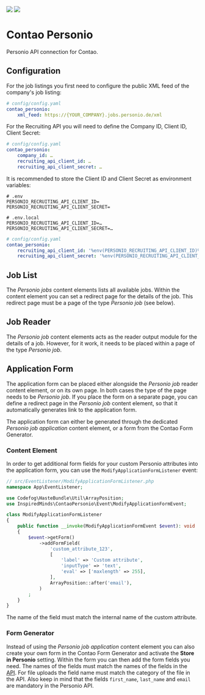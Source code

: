 [![](https://img.shields.io/packagist/v/inspiredminds/contao-personio.svg)](https://packagist.org/packages/inspiredminds/contao-personio)
[![](https://img.shields.io/packagist/dt/inspiredminds/contao-personio.svg)](https://packagist.org/packages/inspiredminds/contao-personio)

Contao Personio
===============

Personio API connection for Contao.

## Configuration

For the job listings you first need to configure the public XML feed of the company's job listing:

```yaml
# config/config.yaml
contao_personio:
    xml_feed: https://{YOUR_COMPANY}.jobs.personio.de/xml
```

For the Recruiting API you will need to define the Company ID, Client ID, Client Secret:

```yaml
# config/config.yaml
contao_personio:
    company_id: …
    recruiting_api_client_id: …
    recruiting_api_client_secret: …
```

It is recommended to store the Client ID and Client Secret as environment variables:

```
# .env
PERSONIO_RECRUITING_API_CLIENT_ID=
PERSONIO_RECRUITING_API_CLIENT_SECRET=
```

```
# .env.local
PERSONIO_RECRUITING_API_CLIENT_ID=…
PERSONIO_RECRUITING_API_CLIENT_SECRET=…
```

```yaml
# config/config.yaml
contao_personio:
    recruiting_api_client_id: '%env(PERSONIO_RECRUITING_API_CLIENT_ID)%'
    recruiting_api_client_secret: '%env(PERSONIO_RECRUITING_API_CLIENT_SECRET)%'
```

## Job List

The _Personio jobs_ content elements lists all available jobs. Within the content element you can set a redirect page
for the details of the job. This redirect page must be a page of the type _Personio job_ (see below).

## Job Reader

The _Personio job_ content elements acts as the reader output module for the details of a job. However, for it work, it
needs to be placed within a page of the type _Personio job_.

## Application Form

The application form can be placed either alongside the _Personio job_ reader content element, or on its own page. In
both cases the type of the page needs to be _Personio job_. If you place the form on a separate page, you can define
a redirect page in the _Personio job_ content element, so that it automatically generates link to the application form.

The application form can either be generated through the dedicated _Personio job application_ content element, or a form
from the Contao Form Generator.

### Content Element

In order to get additional form fields for your custom Personio attributes into the application form, you can use the
`ModifyApplicationFormListener` event:

```php
// src/EventListener/ModifyApplicationFormListener.php
namespace App\EventListener;

use Codefog\HasteBundle\Util\ArrayPosition;
use InspiredMinds\ContaoPersonio\Event\ModifyApplicationFormEvent;

class ModifyApplicationFormListener
{
    public function __invoke(ModifyApplicationFormEvent $event): void
    {
        $event->getForm()
            ->addFormField(
                'custom_attribute_123',
                [
                    'label' => 'Custom attribute',
                    'inputType' => 'text',
                    'eval' => ['maxlength' => 255],
                ],
                ArrayPosition::after('email'),
            )
        ;
    }
}
```

The name of the field must match the internal name of the custom attribute.

### Form Generator

Instead of using the _Personio job application_ content element you can also create your own form in the Contao Form
Generator and activate the __Store in Personio__ setting. Within the form you can then add the form fields you need. The
names of the fields must match the names of the fields in the [API](https://developer.personio.de/v1.0/reference/post_v1-recruiting-applications#form-postV1RecruitingApplications). For file uploads the field name must match the
category of the file in the API. Also keep in mind that the fields `first_name`, `last_name` and `email` are mandatory
in the Personio API.

